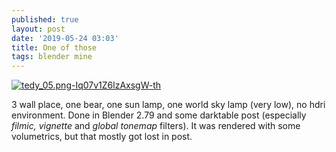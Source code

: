 ```yaml
---
published: true
layout: post
date: '2019-05-24 03:03'
title: One of those
tags: blender mine 
---
```

[![tedy_05.png-Iq07v1Z6lzAxsgW-th](https://i.imgur.com/Npflekzb.jpg)](https://i.imgur.com/Npflekz.jpg)

3 wall place, one bear, one sun lamp, one world sky lamp (very low), no hdri environment. 
Done in Blender 2.79 and some darktable post (especially *filmic, vignette* and *global tonemap* filters). 
It was rendered with some volumetrics, but that mostly got lost in post.
